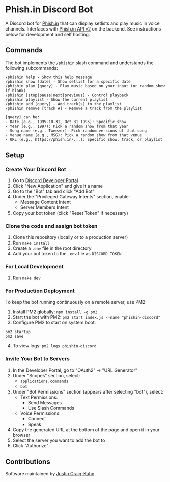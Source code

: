 # Phish.in Discord Bot

A Discord bot for [Phish.in](https://github.com/jcraigk/phishin) that can display setlists and play music in voice channels. Interfaces with [Phish.in API v2](https://petstore.swagger.io/?url=https%3A%2F%2Fphish.in/api/v2/swagger_doc) on the backend. See instructions below for development and self hosting.


## Commands

The bot implements the `/phishin` slash command and understands the following subcommands:

```
/phishin help - Show this help message
/phishin show [date] - Show setlist for a specific date
/phishin play [query] - Play music based on your input (or random show if blank)
/phishin [stop|pause|next|previous] - Control playback
/phishin playlist - Show the current playlist
/phishin add [query] - Add track(s) to the playlist
/phishin remove [track #] - Remove a track from the playlist

[query] can be:
- Date (e.g., 1995-10-31, Oct 31 1995): Specific show
- Year (e.g., 1997): Pick a random show from that year
- Song name (e.g., Tweezer): Pick random versions of that song
- Venue name (e.g., MSG): Pick a random show from that venue
- URL (e.g., https://phish.in/...): Specific show, track, or playlist
```


## Setup

### Create Your Discord Bot

1. Go to [Discord Developer Portal](https://discord.com/developers/applications)
2. Click "New Application" and give it a name
3. Go to the "Bot" tab and click "Add Bot"
4. Under the "Privileged Gateway Intents" section, enable:
   - Message Content Intent
   - Server Members Intent
5. Copy your bot token (click "Reset Token" if necessary)


### Clone the code and assign bot token

1. Clone this repository (locally or to a production server)
2. Run `make install`
3. Create a `.env` file in the root directory
4. Add your bot token to the `.env` file as `DISCORD_TOKEN`


### For Local Development

1. Run `make dev`


### For Production Deployment

To keep the bot running continuously on a remote server, use PM2:

1. Install PM2 globally: `npm install -g pm2`
2. Start the bot with PM2: `pm2 start index.js --name "phishin-discord"`
3. Configure PM2 to start on system boot:
```
pm2 startup
pm2 save
```
4. To view logs: `pm2 logs phishin-discord`


### Invite Your Bot to Servers

1. In the Developer Portal, go to "OAuth2" → "URL Generator"
2. Under "Scopes" section, select:
   - `applications.commands`
   - `bot`
3. Under "Bot Permissions" section (appears after selecting "bot"), select:
   - Text Permissions:
     - Send Messages
     - Use Slash Commands
   - Voice Permissions:
     - Connect
     - Speak
4. Copy the generated URL at the bottom of the page and open it in your browser
5. Select the server you want to add the bot to
6. Click "Authorize"


## Contributions

Software maintained by [Justin Craig-Kuhn](https://github.com/jcraigk).
